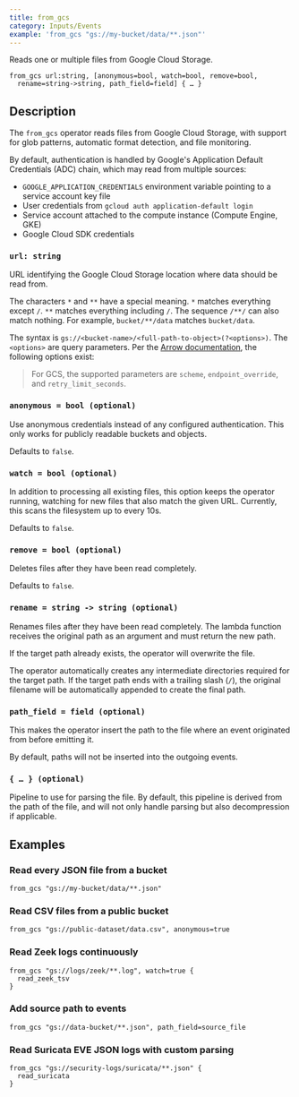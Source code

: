 ```yaml
---
title: from_gcs
category: Inputs/Events
example: 'from_gcs "gs://my-bucket/data/**.json"'
---
```


Reads one or multiple files from Google Cloud Storage.

```tql
from_gcs url:string, [anonymous=bool, watch=bool, remove=bool,
  rename=string->string, path_field=field] { … }
```

## Description

The `from_gcs` operator reads files from Google Cloud Storage, with support for
glob patterns, automatic format detection, and file monitoring.

By default, authentication is handled by Google's Application Default
Credentials (ADC) chain, which may read from multiple sources:

- `GOOGLE_APPLICATION_CREDENTIALS` environment variable pointing to a service account key file
- User credentials from `gcloud auth application-default login`
- Service account attached to the compute instance (Compute Engine, GKE)
- Google Cloud SDK credentials

### `url: string`

URL identifying the Google Cloud Storage location where data should be read from.

The characters `*` and `**` have a special meaning. `*` matches everything
except `/`. `**` matches everything including `/`. The sequence `/**/` can also
match nothing. For example, `bucket/**/data` matches `bucket/data`.

The syntax is `gs://<bucket-name>/<full-path-to-object>(?<options>)`. The
`<options>` are query parameters. Per the [Arrow
documentation](https://arrow.apache.org/docs/r/articles/fs.html#connecting-directly-with-a-uri),
the following options exist:

> For GCS, the supported parameters are `scheme`, `endpoint_override`, and
> `retry_limit_seconds`.

### `anonymous = bool (optional)`

Use anonymous credentials instead of any configured authentication. This only
works for publicly readable buckets and objects.

Defaults to `false`.

### `watch = bool (optional)`

In addition to processing all existing files, this option keeps the operator
running, watching for new files that also match the given URL. Currently, this
scans the filesystem up to every 10s.

Defaults to `false`.

### `remove = bool (optional)`

Deletes files after they have been read completely.

Defaults to `false`.

### `rename = string -> string (optional)`

Renames files after they have been read completely. The lambda function receives
the original path as an argument and must return the new path.

If the target path already exists, the operator will overwrite the file.

The operator automatically creates any intermediate directories required for the
target path. If the target path ends with a trailing slash (`/`), the original
filename will be automatically appended to create the final path.

### `path_field = field (optional)`

This makes the operator insert the path to the file where an event originated
from before emitting it.

By default, paths will not be inserted into the outgoing events.

### `{ … } (optional)`

Pipeline to use for parsing the file. By default, this pipeline is derived from
the path of the file, and will not only handle parsing but also decompression if
applicable.

## Examples

### Read every JSON file from a bucket

```tql
from_gcs "gs://my-bucket/data/**.json"
```

### Read CSV files from a public bucket

```tql
from_gcs "gs://public-dataset/data.csv", anonymous=true
```

### Read Zeek logs continuously

```tql
from_gcs "gs://logs/zeek/**.log", watch=true {
  read_zeek_tsv
}
```

### Add source path to events

```tql
from_gcs "gs://data-bucket/**.json", path_field=source_file
```

### Read Suricata EVE JSON logs with custom parsing

```tql
from_gcs "gs://security-logs/suricata/**.json" {
  read_suricata
}
```
